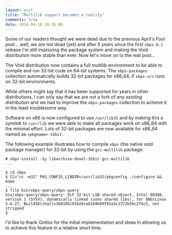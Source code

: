 ```yaml
---
layout: post
title: "Multilib support becomes a reality"
comments: true
date: 2014-04-18 10:35:00
---
```


Some of our readers thought we were dead due to the previous April's Fool post...
well, we are not dead (yet) and after 5 years since the first `xbps-0.1` release
I'm still improving the package system and making the Void distribution more stable
than ever. Now let's move on to the real post...

The Void distribution now contains a full multilib environment to be able to compile
and run 32-bit code on 64-bit systems. The `xbps-packages` collection automatically
builds 32-bit packages for x86\_64, if `xbps-src` runs on 32-bit environments.

While others might say that it has been supported for years in other distributions, I can
only say that we are not a fork of *any existing distribution* and we had to improve
the `xbps-packages` collection to achieve it in the least troublesome way.

Software on x86 is now configured to use `/usr/lib32` and by making this a symlink to `/usr/lib`
we were able to make all packages work on x86\_64 with the minimal effort.
Lots of 32-bit packages are now available for x86\_64 named as `<pkgname>-32bit`.

The following example illustrates how to compile `xbps` (the native void package manager)
for 32-bit by using the `gcc-multilib` package:

```
# xbps-install -Sy libarchive-devel-32bit gcc-multilib
...

$ cd xbps
$ CC="cc -m32" PKG_CONFIG_LIBDIR=/usr/lib32/pkgconfig ./configure && make
...
$ file bin/xbps-query/xbps-query
bin/xbps-query/xbps-query: ELF 32-bit LSB shared object, Intel 80386, version 1 (SYSV), dynamically linked (uses shared libs), for GNU/Linux 2.6.27, BuildID[sha1]=3b0105c93b2dce61b9b09f91a3c2372b5bc2f4c5, not stripped
$
```

I'd like to thank Gottox for the initial implementation and ideas in allowing us to
achieve this feature in a relative short time.
